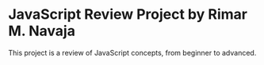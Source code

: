 # JavaScript Review Project by Rimar M. Navaja
This project is a review of JavaScript concepts, from beginner to advanced.
